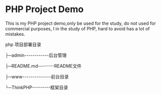 # PHP Project Demo
 This is my PHP project demo,only be used for the study, do not used for commercial purposes,
I in the study of PHP, hard to avoid has a lot of mistakes.
 


 php  项目部署目录
 
├─admin------------后台管理
 
├─README.md--------README文件
 
├─www--------------前台目录
 
└─ThinkPHP---------框架目录
